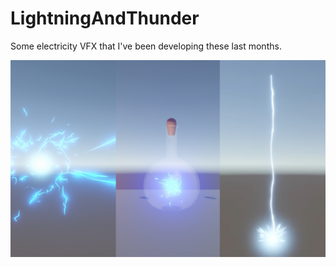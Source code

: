 # LightningAndThunder
Some electricity VFX that I've been developing these last months.

![Electricity](ElectricityBorderless.png)
